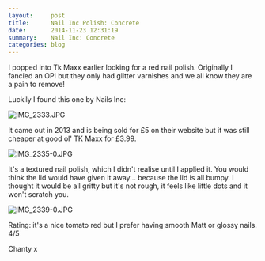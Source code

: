 ```yaml
---
layout:     post
title:      Nail Inc Polish: Concrete
date:       2014-11-23 12:31:19
summary:    Nail Inc: Concrete
categories: blog
---
```


I popped into Tk Maxx earlier looking for a red nail polish. Originally I fancied an OPI but they only had glitter varnishes and we all know they are a pain to remove!

Luckily I found this one by Nails Inc:

<img class="alignnone size-full" src="http://chantymarie.com/wp-content/uploads/2014/11/IMG_2333.jpg" alt="IMG_2333.JPG" />

It came out in 2013 and is being sold for £5 on their website but it was still cheaper at good ol' TK Maxx for £3.99.

<img class="alignnone size-full" src="http://chantymarie.com/wp-content/uploads/2014/11/IMG_2335-0.jpg" alt="IMG_2335-0.JPG" />

It's a textured nail polish, which I didn't realise until I applied it. You would think the lid would have given it away... because the lid is all bumpy. I thought it would be all gritty but it's not rough, it feels like little dots and it won't scratch you.

<img class="alignnone size-full" src="http://chantymarie.com/wp-content/uploads/2014/11/IMG_2339-0.jpg" alt="IMG_2339-0.JPG" />

Rating: it's a nice tomato red but I prefer having smooth Matt or glossy nails.
4/5

Chanty x
